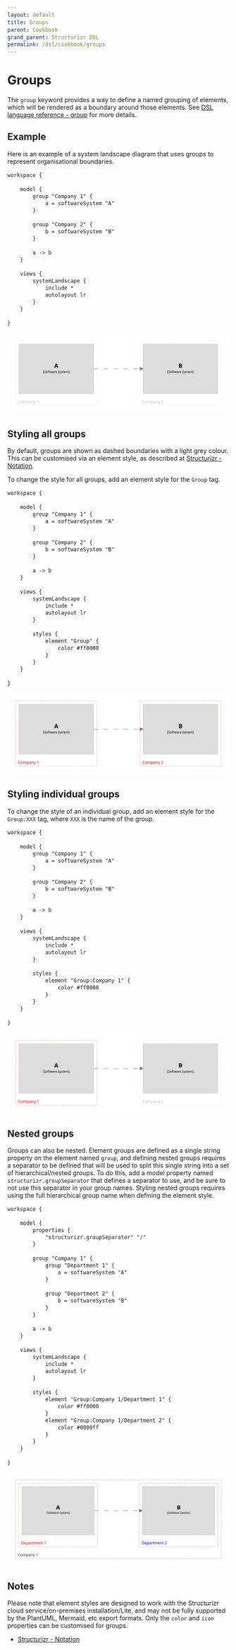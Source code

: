 ```yaml
---
layout: default
title: Groups
parent: Cookbook
grand_parent: Structurizr DSL
permalink: /dsl/cookbook/groups
---
```


# Groups

The `group` keyword provides a way to define a named grouping of elements, which will be rendered as a boundary around those elements.
See [DSL language reference - group](/dsl/language.md#group) for more details.

## Example

Here is an example of a system landscape diagram that uses groups to represent organisational boundaries.

```
workspace {

    model {
        group "Company 1" {
            a = softwareSystem "A"
        }
        
        group "Company 2" {
            b = softwareSystem "B"
        }

        a -> b
    }

    views {
        systemLandscape {
            include *
            autolayout lr
        }
    }
    
}
```

[![](example-1.png)](http://structurizr.com/dsl?src=https://docs.structurizr.com/dsl/cookbook/groups/example-1.dsl)

## Styling all groups

By default, groups are shown as dashed boundaries with a light grey colour.
This can be customised via an element style, as described at [Structurizr - Notation](https://structurizr.com/help/notation).

To change the style for all groups, add an element style for the `Group` tag.

```
workspace {

    model {
        group "Company 1" {
            a = softwareSystem "A"
        }
        
        group "Company 2" {
            b = softwareSystem "B"
        }

        a -> b
    }

    views {
        systemLandscape {
            include *
            autolayout lr
        }
        
        styles {
            element "Group" {
                color #ff0000
            }
        }
    }
    
}
```

[![](example-2.png)](http://structurizr.com/dsl?src=https://docs.structurizr.com/dsl/cookbook/groups/example-2.dsl)

## Styling individual groups

To change the style of an individual group, add an element style for the `Group:XXX` tag, where `XXX` is the name of the group.

```
workspace {

    model {
        group "Company 1" {
            a = softwareSystem "A"
        }
        
        group "Company 2" {
            b = softwareSystem "B"
        }

        a -> b
    }

    views {
        systemLandscape {
            include *
            autolayout lr
        }
        
        styles {
            element "Group:Company 1" {
                color #ff0000
            }
        }
    }
    
}
```

[![](example-3.png)](http://structurizr.com/dsl?src=https://docs.structurizr.com/dsl/cookbook/groups/example-3.dsl)

## Nested groups

Groups can also be nested. Element groups are defined as a single string property on the element named `group`,
and defining nested groups requires a separator to be defined that will be used to split this single string into a set of hierarchical/nested groups.
To do this, add a model property named `structurizr.groupSeparator` that defines a separator to use, and be sure to not use this separator in your group names.
Styling nested groups requires using the full hierarchical group name when defining the element style.

```
workspace {

    model {
        properties {
            "structurizr.groupSeparator" "/"
        }

        group "Company 1" {
            group "Department 1" {
                a = softwareSystem "A"
            }

            group "Department 2" {
                b = softwareSystem "B"
            }
        }

        a -> b
    }

    views {
        systemLandscape {
            include *
            autolayout lr
        }
        
        styles {
            element "Group:Company 1/Department 1" {
                color #ff0000
            }
            element "Group:Company 1/Department 2" {
                color #0000ff
            }
        }
    }
    
}
```

[![](example-4.png)](http://structurizr.com/dsl?src=https://docs.structurizr.com/dsl/cookbook/groups/example-4.dsl)

## Notes

Please note that element styles are designed to work with the Structurizr cloud service/on-premises installation/Lite, and may not be fully supported by the PlantUML, Mermaid, etc export formats.
Only the `color` and `icon` properties can be customised for groups.

- [Structurizr - Notation](https://structurizr.com/help/notation)